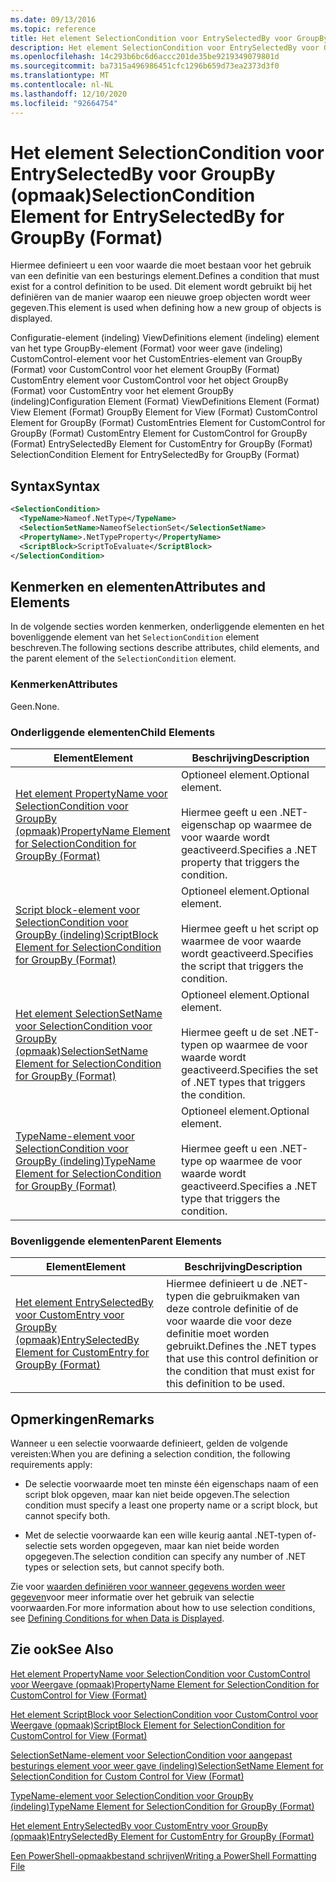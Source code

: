 ```yaml
---
ms.date: 09/13/2016
ms.topic: reference
title: Het element SelectionCondition voor EntrySelectedBy voor GroupBy (opmaak)
description: Het element SelectionCondition voor EntrySelectedBy voor GroupBy (opmaak)
ms.openlocfilehash: 14c293b6bc6d6accc201de35be9219349079801d
ms.sourcegitcommit: ba7315a496986451cfc1296b659d73ea2373d3f0
ms.translationtype: MT
ms.contentlocale: nl-NL
ms.lasthandoff: 12/10/2020
ms.locfileid: "92664754"
---
```

# <a name="selectioncondition-element-for-entryselectedby-for-groupby-format"></a><span data-ttu-id="d25d6-103">Het element SelectionCondition voor EntrySelectedBy voor GroupBy (opmaak)</span><span class="sxs-lookup"><span data-stu-id="d25d6-103">SelectionCondition Element for EntrySelectedBy for GroupBy (Format)</span></span>

<span data-ttu-id="d25d6-104">Hiermee definieert u een voor waarde die moet bestaan voor het gebruik van een definitie van een besturings element.</span><span class="sxs-lookup"><span data-stu-id="d25d6-104">Defines a condition that must exist for a control definition to be used.</span></span> <span data-ttu-id="d25d6-105">Dit element wordt gebruikt bij het definiëren van de manier waarop een nieuwe groep objecten wordt weer gegeven.</span><span class="sxs-lookup"><span data-stu-id="d25d6-105">This element is used when defining how a new group of objects is displayed.</span></span>

<span data-ttu-id="d25d6-106">Configuratie-element (indeling) ViewDefinitions element (indeling) element van het type GroupBy-element (Format) voor weer gave (indeling) CustomControl-element voor het CustomEntries-element van GroupBy (Format) voor CustomControl voor het element GroupBy (Format) CustomEntry element voor CustomControl voor het object GroupBy (Format) voor CustomEntry voor het element GroupBy (indeling)</span><span class="sxs-lookup"><span data-stu-id="d25d6-106">Configuration Element (Format) ViewDefinitions Element (Format) View Element (Format) GroupBy Element for View (Format) CustomControl Element for GroupBy (Format) CustomEntries Element for CustomControl for GroupBy (Format) CustomEntry Element for CustomControl for GroupBy (Format) EntrySelectedBy Element for CustomEntry for GroupBy (Format) SelectionCondition Element for EntrySelectedBy for GroupBy (Format)</span></span>

## <a name="syntax"></a><span data-ttu-id="d25d6-107">Syntax</span><span class="sxs-lookup"><span data-stu-id="d25d6-107">Syntax</span></span>

```xml
<SelectionCondition>
  <TypeName>Nameof.NetType</TypeName>
  <SelectionSetName>NameofSelectionSet</SelectionSetName>
  <PropertyName>.NetTypeProperty</PropertyName>
  <ScriptBlock>ScriptToEvaluate</ScriptBlock>
</SelectionCondition>
```

## <a name="attributes-and-elements"></a><span data-ttu-id="d25d6-108">Kenmerken en elementen</span><span class="sxs-lookup"><span data-stu-id="d25d6-108">Attributes and Elements</span></span>

<span data-ttu-id="d25d6-109">In de volgende secties worden kenmerken, onderliggende elementen en het bovenliggende element van het `SelectionCondition` element beschreven.</span><span class="sxs-lookup"><span data-stu-id="d25d6-109">The following sections describe attributes, child elements, and the parent element of the `SelectionCondition` element.</span></span>

### <a name="attributes"></a><span data-ttu-id="d25d6-110">Kenmerken</span><span class="sxs-lookup"><span data-stu-id="d25d6-110">Attributes</span></span>

<span data-ttu-id="d25d6-111">Geen.</span><span class="sxs-lookup"><span data-stu-id="d25d6-111">None.</span></span>

### <a name="child-elements"></a><span data-ttu-id="d25d6-112">Onderliggende elementen</span><span class="sxs-lookup"><span data-stu-id="d25d6-112">Child Elements</span></span>

|<span data-ttu-id="d25d6-113">Element</span><span class="sxs-lookup"><span data-stu-id="d25d6-113">Element</span></span>|<span data-ttu-id="d25d6-114">Beschrijving</span><span class="sxs-lookup"><span data-stu-id="d25d6-114">Description</span></span>|
|-------------|-----------------|
|[<span data-ttu-id="d25d6-115">Het element PropertyName voor SelectionCondition voor GroupBy (opmaak)</span><span class="sxs-lookup"><span data-stu-id="d25d6-115">PropertyName Element for SelectionCondition for GroupBy (Format)</span></span>](./propertyname-element-for-selectioncondition-for-groupby-format.md)|<span data-ttu-id="d25d6-116">Optioneel element.</span><span class="sxs-lookup"><span data-stu-id="d25d6-116">Optional element.</span></span><br /><br /> <span data-ttu-id="d25d6-117">Hiermee geeft u een .NET-eigenschap op waarmee de voor waarde wordt geactiveerd.</span><span class="sxs-lookup"><span data-stu-id="d25d6-117">Specifies a .NET property that triggers the condition.</span></span>|
|[<span data-ttu-id="d25d6-118">Script block-element voor SelectionCondition voor GroupBy (indeling)</span><span class="sxs-lookup"><span data-stu-id="d25d6-118">ScriptBlock Element for SelectionCondition for GroupBy (Format)</span></span>](./scriptblock-element-for-selectioncondition-for-entryselectedby-for-groupby-format.md)|<span data-ttu-id="d25d6-119">Optioneel element.</span><span class="sxs-lookup"><span data-stu-id="d25d6-119">Optional element.</span></span><br /><br /> <span data-ttu-id="d25d6-120">Hiermee geeft u het script op waarmee de voor waarde wordt geactiveerd.</span><span class="sxs-lookup"><span data-stu-id="d25d6-120">Specifies the script that triggers the condition.</span></span>|
|[<span data-ttu-id="d25d6-121">Het element SelectionSetName voor SelectionCondition voor GroupBy (opmaak)</span><span class="sxs-lookup"><span data-stu-id="d25d6-121">SelectionSetName Element for SelectionCondition for GroupBy (Format)</span></span>](./selectionsetname-element-for-selectioncondition-for-groupby-format.md)|<span data-ttu-id="d25d6-122">Optioneel element.</span><span class="sxs-lookup"><span data-stu-id="d25d6-122">Optional element.</span></span><br /><br /> <span data-ttu-id="d25d6-123">Hiermee geeft u de set .NET-typen op waarmee de voor waarde wordt geactiveerd.</span><span class="sxs-lookup"><span data-stu-id="d25d6-123">Specifies the set of .NET types that triggers the condition.</span></span>|
|[<span data-ttu-id="d25d6-124">TypeName-element voor SelectionCondition voor GroupBy (indeling)</span><span class="sxs-lookup"><span data-stu-id="d25d6-124">TypeName Element for SelectionCondition for GroupBy  (Format)</span></span>](./typename-element-for-selectioncondition-for-groupby-format.md)|<span data-ttu-id="d25d6-125">Optioneel element.</span><span class="sxs-lookup"><span data-stu-id="d25d6-125">Optional element.</span></span><br /><br /> <span data-ttu-id="d25d6-126">Hiermee geeft u een .NET-type op waarmee de voor waarde wordt geactiveerd.</span><span class="sxs-lookup"><span data-stu-id="d25d6-126">Specifies a .NET type that triggers the condition.</span></span>|

### <a name="parent-elements"></a><span data-ttu-id="d25d6-127">Bovenliggende elementen</span><span class="sxs-lookup"><span data-stu-id="d25d6-127">Parent Elements</span></span>

|<span data-ttu-id="d25d6-128">Element</span><span class="sxs-lookup"><span data-stu-id="d25d6-128">Element</span></span>|<span data-ttu-id="d25d6-129">Beschrijving</span><span class="sxs-lookup"><span data-stu-id="d25d6-129">Description</span></span>|
|-------------|-----------------|
|[<span data-ttu-id="d25d6-130">Het element EntrySelectedBy voor CustomEntry voor GroupBy (opmaak)</span><span class="sxs-lookup"><span data-stu-id="d25d6-130">EntrySelectedBy Element for CustomEntry for GroupBy (Format)</span></span>](./entryselectedby-element-for-customentry-for-groupby-format.md)|<span data-ttu-id="d25d6-131">Hiermee definieert u de .NET-typen die gebruikmaken van deze controle definitie of de voor waarde die voor deze definitie moet worden gebruikt.</span><span class="sxs-lookup"><span data-stu-id="d25d6-131">Defines the .NET types that use this control definition or the condition that must exist for this definition to be used.</span></span>|

## <a name="remarks"></a><span data-ttu-id="d25d6-132">Opmerkingen</span><span class="sxs-lookup"><span data-stu-id="d25d6-132">Remarks</span></span>

<span data-ttu-id="d25d6-133">Wanneer u een selectie voorwaarde definieert, gelden de volgende vereisten:</span><span class="sxs-lookup"><span data-stu-id="d25d6-133">When you are defining a selection condition, the following requirements apply:</span></span>

- <span data-ttu-id="d25d6-134">De selectie voorwaarde moet ten minste één eigenschaps naam of een script blok opgeven, maar kan niet beide opgeven.</span><span class="sxs-lookup"><span data-stu-id="d25d6-134">The selection condition must specify a least one property name or a script block, but cannot specify both.</span></span>

- <span data-ttu-id="d25d6-135">Met de selectie voorwaarde kan een wille keurig aantal .NET-typen of-selectie sets worden opgegeven, maar kan niet beide worden opgegeven.</span><span class="sxs-lookup"><span data-stu-id="d25d6-135">The selection condition can specify any number of .NET types or selection sets, but cannot specify both.</span></span>

<span data-ttu-id="d25d6-136">Zie voor [waarden definiëren voor wanneer gegevens worden weer gegeven](./defining-conditions-for-displaying-data.md)voor meer informatie over het gebruik van selectie voorwaarden.</span><span class="sxs-lookup"><span data-stu-id="d25d6-136">For more information about how to use selection conditions, see [Defining Conditions for when Data is Displayed](./defining-conditions-for-displaying-data.md).</span></span>

## <a name="see-also"></a><span data-ttu-id="d25d6-137">Zie ook</span><span class="sxs-lookup"><span data-stu-id="d25d6-137">See Also</span></span>

[<span data-ttu-id="d25d6-138">Het element PropertyName voor SelectionCondition voor CustomControl voor Weergave (opmaak)</span><span class="sxs-lookup"><span data-stu-id="d25d6-138">PropertyName Element for SelectionCondition for CustomControl for View (Format)</span></span>](./propertyname-element-for-selectioncondition-for-customcontrol-for-view-format.md)

[<span data-ttu-id="d25d6-139">Het element ScriptBlock voor SelectionCondition voor CustomControl voor Weergave (opmaak)</span><span class="sxs-lookup"><span data-stu-id="d25d6-139">ScriptBlock Element for SelectionCondition for CustomControl for View (Format)</span></span>](./scriptblock-element-for-selectioncondition-for-customcontrol-for-view-format.md)

[<span data-ttu-id="d25d6-140">SelectionSetName-element voor SelectionCondition voor aangepast besturings element voor weer gave (indeling)</span><span class="sxs-lookup"><span data-stu-id="d25d6-140">SelectionSetName Element for SelectionCondition for Custom Control for View (Format)</span></span>](./selectionsetname-element-for-selectioncondition-for-customcontrol-for-view-format.md)

[<span data-ttu-id="d25d6-141">TypeName-element voor SelectionCondition voor GroupBy (indeling)</span><span class="sxs-lookup"><span data-stu-id="d25d6-141">TypeName Element for SelectionCondition for GroupBy  (Format)</span></span>](./typename-element-for-selectioncondition-for-groupby-format.md)

[<span data-ttu-id="d25d6-142">Het element EntrySelectedBy voor CustomEntry voor GroupBy (opmaak)</span><span class="sxs-lookup"><span data-stu-id="d25d6-142">EntrySelectedBy Element for CustomEntry for GroupBy (Format)</span></span>](./entryselectedby-element-for-customentry-for-groupby-format.md)

[<span data-ttu-id="d25d6-143">Een PowerShell-opmaakbestand schrijven</span><span class="sxs-lookup"><span data-stu-id="d25d6-143">Writing a PowerShell Formatting File</span></span>](./writing-a-powershell-formatting-file.md)

